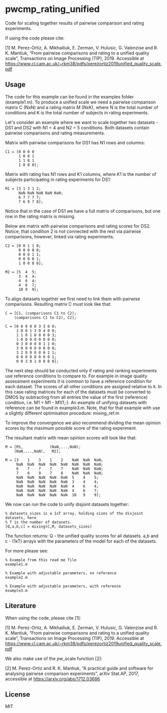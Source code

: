 # pwcmp_rating_unified

Code for scaling together results of pairwise comparison and rating experiments.

If using the code please cite:

[1] M. Perez-Ortiz, A. Mikhailiuk, E. Zerman, V. Hulusic, G. Valenzise and R. K. Mantiuk, “From pairwise comparisons and rating to a unified quality scale”, Transactions on Image Processing (TIP), 2019. Accessible at https://www.cl.cam.ac.uk/~rkm38/pdfs/perezortiz2019unified_quality_scale.pdf

## Usage

The code for this example can be found in the examples folder (example1.m). 
To produce a unified scale we need a pairwise comparison matrix C (NxN) and 
a rating matrix M (NxK), where N is the total number of conditions and K is 
the total number of subjects in rating experiments.

Let's consider an example where we want to scale together two datasets - DS1 and DS2 with N1 = 4 and N2 = 5 conditions. 
Both datasets contain pairwise comparisons and rating measurements. 

Matrix with pairwise comparisons for DS1 has N1 rows and columns:
```
C1 = [0 0 0 0
      1 0 0 1 
      1 1 0 1
      1 0 0 0];
```
Matrix with rating has N1 rows and K1 columns, where K1 is the number of 
subjects participating in rating experiments for DS1: 
```
M1 = [3 1 3 1 2;
      NaN NaN NaN NaN NaN;
      6 7 7 7 7;
      7 6 9 7 8];
```
Notice that in the case of DS1 we have a full matrix of comparisons, but one 
row in the rating matrix is missing.

Below are matrix with pairwise comparisons and rating scores for DS2. Notice, 
that condition 2 is not connected with the rest via pairwise comparisons, however, linked via rating experiments. 

```
C2 = [0 0 1 1 0;
      0 0 0 0 0;
      0 0 0 1 1;
      0 0 0 0 1;
      1 0 0 0 0];

M2 = [5  4  5;
      3  4  4;
      4  6  4;
      4  6  7;
      10 9  9];
```
To align datasets together we first need to link them with pairwise 
comparisons. Resulting matrix C must look like that:

```
C = [C1, (comparisons C1 to C2);
    (comparisons C1 to C2), C2];

C = [0 0 0 0 0 3 3 0 0;
     1 0 0 1 3 0 4 0 0;
     1 1 0 1 0 0 0 0 3;
     1 0 0 0 0 0 0 0 0;
     0 3 0 0 0 0 1 1 0;
     3 0 0 0 0 0 0 0 0;
     3 2 0 0 0 0 0 1 1;
     0 0 0 0 0 0 0 0 1;
     0 0 3 0 1 0 0 0 0];
```

The next step should be conducted only if rating and ranking experiments 
use reference conditions to compare to. For example in image quality assessment
experiments it is common to have a reference condition for each dataset.
The scores of all other conditions are assigned relative to it. In this case rating 
matrices for each of the datasets must be converted to DMOS by subtracting 
from all entries the value of the first (reference) condition, i.e. M1 = M1 - M1(1,:). 
An example of unifying datasets with reference can be found in example3.m. Note, that for that 
example with use a slightly different optimisation procedure: mixing_ref.m

To improve the convergence we also recommend dividing the mean opinion scores
by the maximum possible score of the rating experiment.

The resultant matrix with mean opinion scores will look like that:

```
M = [M1,            (NaN,...,NaN);
    (NaN,...,NaN),   M2];

M = [3    1    3    1    2    NaN  NaN  NaN;
     NaN  NaN  NaN  NaN  NaN  NaN  NaN  NaN;
     6    7    7    7    7    NaN  NaN  NaN;
     7    6    9    7    8    NaN  NaN  NaN;
     NaN  NaN  NaN  NaN  NaN  5    4    5;
     NaN  NaN  NaN  NaN  NaN  3    4    4;
     NaN  NaN  NaN  NaN  NaN  4    6    4;
     NaN  NaN  NaN  NaN  NaN  4    6    7;
     NaN  NaN  NaN  NaN  NaN  10   9    9];

```
We now can run the code to unify disjoint datasets together:

```
% datasets_sizes is a 1xT array, holding sizes of the disjoint datasets, here
% T is the number of datasets.
[Q,a,b,c] = mixing(C,M, datasets_sizes)

```

The function returns: Q - the unified quality scores for all datasets. a,b and c - (1xT) arrays
with the parameters of the model for each of the datasets.

For more please see:
```
% Example from this read me file 
example1.m 

% Example with adjustable parameters, no reference
example2.m

% Example with adjustable parameters, with reference
example3.m
```

## Literature

When using the code, please cite [1]: 

[1] M. Perez-Ortiz, A. Mikhailiuk, E. Zerman, V. Hulusic, G. Valenzise and R. K. Mantiuk, “From pairwise comparisons and rating to a unified quality scale”, Transactions on Image Processing (TIP), 2019. Accessible at https://www.cl.cam.ac.uk/~rkm38/pdfs/perezortiz2019unified_quality_scale.pdf

We also make use of the pw_scale function [2]:

[2] M. Perez-Ortiz and R. K. Mantiuk, “A practical guide and software for analysing pairwise comparison experiments”, arXiv Stat.AP, 2017, accessible at https://arxiv.org/abs/1712.03686

## License

MIT
